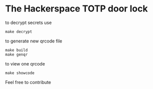 # The Hackerspace TOTP door lock

to decrypt secrets use 
```
make decrypt
```

to generate new qrcode file
```
make build
make genqr
```

to view one qrcode 
```
make showcode
```

Feel free to contribute
